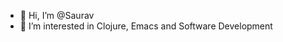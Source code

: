 - 👋 Hi, I’m @Saurav
- 👀 I’m interested in Clojure, Emacs and Software Development

<!---
Saurav-S-Purushothaman/Saurav-S-Purushothaman is a ✨ special ✨ repository because its `README.md` (this file) appears on your GitHub profile.
You can click the Preview link to take a look at your changes.
--->
